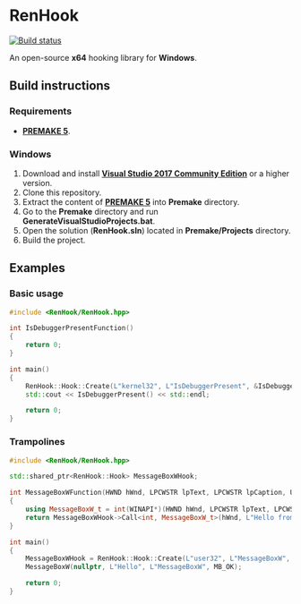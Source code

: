 # RenHook

[![Build status](https://ci.appveyor.com/api/projects/status/8lg179n3y460q4lw?svg=true)](https://ci.appveyor.com/project/WopsS/renhook)

An open-source **x64** hooking library for **Windows**.

## Build instructions

### Requirements

* **[PREMAKE 5](https://github.com/premake/premake-core/releases)**.

### Windows

1. Download and install **[Visual Studio 2017 Community Edition](https://www.visualstudio.com/)** or a higher version.
2. Clone this repository.
3. Extract the content of **[PREMAKE 5](https://github.com/premake/premake-core/releases)** into **Premake** directory.
11. Go to the **Premake** directory and run **GenerateVisualStudioProjects.bat**.
12. Open the solution (**RenHook.sln**) located in **Premake/Projects** directory.
13. Build the project.

## Examples

### Basic usage

```cpp
#include <RenHook/RenHook.hpp>

int IsDebuggerPresentFunction()
{
    return 0;
}

int main()
{
    RenHook::Hook::Create(L"kernel32", L"IsDebuggerPresent", &IsDebuggerPresentFunction);
    std::cout << IsDebuggerPresent() << std::endl;

    return 0;
}
```

### Trampolines

```cpp
#include <RenHook/RenHook.hpp>

std::shared_ptr<RenHook::Hook> MessageBoxWHook;

int MessageBoxWFunction(HWND hWnd, LPCWSTR lpText, LPCWSTR lpCaption, UINT uType)
{
    using MessageBoxW_t = int(WINAPI*)(HWND hWnd, LPCWSTR lpText, LPCWSTR lpCaption, UINT uType);
    return MessageBoxWHook->Call<int, MessageBoxW_t>(hWnd, L"Hello from the hook!", L"Hooked MessageBoxW", MB_OK);
}

int main()
{
    MessageBoxWHook = RenHook::Hook::Create(L"user32", L"MessageBoxW", &MessageBoxWFunction);
    MessageBoxW(nullptr, L"Hello", L"MessageBoxW", MB_OK);

    return 0;
}
```